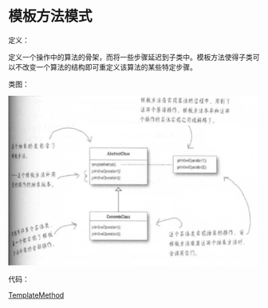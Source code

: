 # 模板方法模式

定义：

定义一个操作中的算法的骨架，而将一些步骤延迟到子类中。模板方法使得子类可以不改变一个算法的结构即可重定义该算法的某些特定步骤。

类图：

![](屏幕快照_2019-01-13_16.14.19.png)

代码：

[TemplateMethod](./code/src/TemplateMethod.java)